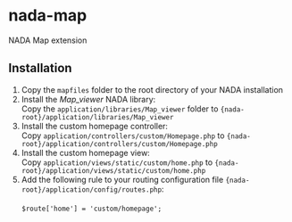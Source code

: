 # nada-map

NADA Map extension

## Installation

 1. Copy the `mapfiles` folder to the root directory of your NADA installation
 2. Install the *Map_viewer* NADA library: <br>Copy the `application/libraries/Map_viewer` folder to `{nada-root}/application/libraries/Map_viewer`
 3. Install the custom homepage controller: <br>Copy `application/controllers/custom/Homepage.php` to `{nada-root}/application/controllers/custom/Homepage.php`
 4. Install the custom homepage view: <br>Copy `application/views/static/custom/home.php` to `{nada-root}/application/views/static/custom/home.php`
 5. Add the following rule to your routing configuration file `{nada-root}/application/config/routes.php`: <br><br>`$route['home'] = 'custom/homepage';`
